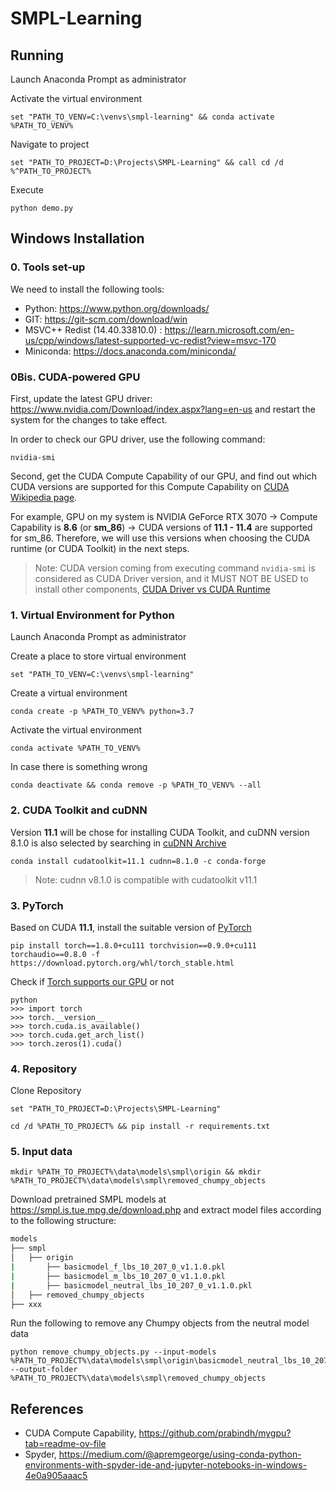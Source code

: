 # SMPL-Learning

## Running
Launch Anaconda Prompt as administrator

Activate the virtual environment
```Shell
set "PATH_TO_VENV=C:\venvs\smpl-learning" && conda activate %PATH_TO_VENV%
```
Navigate to project
```Shell
set "PATH_TO_PROJECT=D:\Projects\SMPL-Learning" && call cd /d %^PATH_TO_PROJECT%
```
Execute
```Shell
python demo.py
```

## Windows Installation

### 0. Tools set-up
We need to install the following tools:
- Python: https://www.python.org/downloads/
- GIT: https://git-scm.com/download/win
- MSVC++ Redist (14.40.33810.0) : https://learn.microsoft.com/en-us/cpp/windows/latest-supported-vc-redist?view=msvc-170
- Miniconda: https://docs.anaconda.com/miniconda/

### 0Bis. CUDA-powered GPU 
First, update the latest GPU driver: https://www.nvidia.com/Download/index.aspx?lang=en-us and restart the system for the changes to take effect.

In order to check our GPU driver, use the following command:
```Shell
nvidia-smi
```
Second, get the CUDA Compute Capability of our GPU, and find out which CUDA versions are supported for this Compute Capability on [CUDA Wikipedia page](https://en.wikipedia.org/wiki/CUDA#GPUs_supported).

For example, GPU on my system is NVIDIA GeForce RTX 3070 -> Compute Capability is **8.6** (or **sm_86**) -> CUDA versions of **11.1 - 11.4** are supported for sm_86. Therefore, we will use this versions when choosing the CUDA runtime (or CUDA Toolkit) in the next steps.

> Note: CUDA version coming from executing command `nvidia-smi` is considered as CUDA Driver version, and it MUST NOT BE USED to install other components, [CUDA Driver vs CUDA Runtime](https://stackoverflow.com/questions/53422407/different-cuda-versions-shown-by-nvcc-and-nvidia-smi)

### 1. Virtual Environment for Python
Launch Anaconda Prompt as administrator

Create a place to store virtual environment
```Shell
set "PATH_TO_VENV=C:\venvs\smpl-learning"
```
Create a virtual environment
```Shell
conda create -p %PATH_TO_VENV% python=3.7
```
Activate the virtual environment
```Shell
conda activate %PATH_TO_VENV%
```
In case there is something wrong
```Shell
conda deactivate && conda remove -p %PATH_TO_VENV% --all
```

### 2. CUDA Toolkit and cuDNN
Version **11.1** will be chose for installing CUDA Toolkit, and cuDNN version 8.1.0 is also selected by searching in [cuDNN Archive](https://developer.nvidia.com/rdp/cudnn-archive)
```Shell
conda install cudatoolkit=11.1 cudnn=8.1.0 -c conda-forge
```
> Note: cudnn v8.1.0 is compatible with cudatoolkit v11.1

### 3. PyTorch
Based on CUDA **11.1**, install the suitable version of [PyTorch](https://pytorch.org/get-started/previous-versions/)
```Shell
pip install torch==1.8.0+cu111 torchvision==0.9.0+cu111 torchaudio==0.8.0 -f https://download.pytorch.org/whl/torch_stable.html
```

Check if [Torch supports our GPU](https://stackoverflow.com/questions/60987997/why-torch-cuda-is-available-returns-false-even-after-installing-pytorch-with) or not
```
python
>>> import torch
>>> torch.__version__
>>> torch.cuda.is_available()
>>> torch.cuda.get_arch_list()
>>> torch.zeros(1).cuda()
```

### 4. Repository
Clone Repository

```Shell
set "PATH_TO_PROJECT=D:\Projects\SMPL-Learning"
```

```Shell
cd /d %PATH_TO_PROJECT% && pip install -r requirements.txt
```

### 5. Input data

```Shell
mkdir %PATH_TO_PROJECT%\data\models\smpl\origin && mkdir %PATH_TO_PROJECT%\data\models\smpl\removed_chumpy_objects
```
Download pretrained SMPL models at https://smpl.is.tue.mpg.de/download.php and extract model files according to the following structure:

```bash
models
├── smpl
│   ├── origin
|       ├── basicmodel_f_lbs_10_207_0_v1.1.0.pkl
|       ├── basicmodel_m_lbs_10_207_0_v1.1.0.pkl
|       ├── basicmodel_neutral_lbs_10_207_0_v1.1.0.pkl
│   ├── removed_chumpy_objects
├── xxx
```

Run the following to remove any Chumpy objects from the neutral model data
```Shell
python remove_chumpy_objects.py --input-models %PATH_TO_PROJECT%\data\models\smpl\origin\basicmodel_neutral_lbs_10_207_0_v1.1.0.pkl --output-folder %PATH_TO_PROJECT%\data\models\smpl\removed_chumpy_objects
```

## References
- CUDA Compute Capability, https://github.com/prabindh/mygpu?tab=readme-ov-file
- Spyder, https://medium.com/@apremgeorge/using-conda-python-environments-with-spyder-ide-and-jupyter-notebooks-in-windows-4e0a905aaac5

